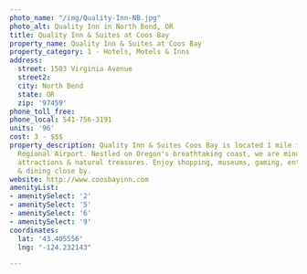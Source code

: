 ```yaml
---
photo_name: "/img/Quality-Inn-NB.jpg"
photo_alt: Quality Inn in North Bend, OR
title: Quality Inn & Suites at Coos Bay
property_name: Quality Inn & Suites at Coos Bay
property_category: 1 - Hotels, Motels & Inns
address:
  street: 1503 Virginia Avenue
  street2: 
  city: North Bend
  state: OR
  zip: '97459'
phone_toll_free: 
phone_local: 541-756-3191
units: '96'
cost: 3 - $$$
property_description: Quality Inn & Suites Coos Bay is located 1 mile from SW Oregon
  Regional Airport. Nestled on Oregon's breathtaking coast, we are minutes from incredible
  attractions & natural treasures. Enjoy shopping, museums, gaming, entertainment
  & dining close by.
website: http://www.coosbayinn.com
amenityList:
- amenitySelect: '2'
- amenitySelect: '5'
- amenitySelect: '6'
- amenitySelect: '9'
coordinates:
  lat: '43.405556'
  lng: "-124.232143"

---
```

